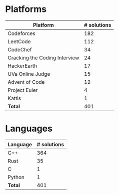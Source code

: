 # Platforms
Platform | # solutions
-------- | -----------
Codeforces | 182
LeetCode | 112
CodeChef | 34
Cracking the Coding Interview | 24
HackerEarth | 17
UVa Online Judge | 15
Advent of Code | 12
Project Euler | 4
Kattis | 1
**Total** | 401

# Languages
Language | # solutions
-------- | -----------
C++ | 364
Rust | 35
C | 1
Python | 1
**Total** | 401

